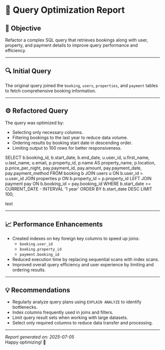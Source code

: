 # 🚀 Query Optimization Report

## 🎯 Objective

Refactor a complex SQL query that retrieves bookings along with user, property, and payment details to improve query performance and efficiency.

---

## 🔍 Initial Query

The original query joined the `booking`, `users`, `properties`, and `payment` tables to fetch comprehensive booking information.

---

## ⚙️ Refactored Query

The query was optimized by:

- Selecting only necessary columns.
- Filtering bookings to the last year to reduce data volume.
- Ordering results by booking start date in descending order.
- Limiting output to 100 rows for better responsiveness.

SELECT
b.booking_id,
b.start_date,
b.end_date,
u.user_id,
u.first_name,
u.last_name,
u.email,
p.property_id,
p.name AS property_name,
p.location,
p.price_per_night,
pay.payment_id,
pay.amount,
pay.payment_date,
pay.payment_method
FROM booking b
JOIN users u ON b.user_id = u.user_id
JOIN properties p ON b.property_id = p.property_id
LEFT JOIN payment pay ON b.booking_id = pay.booking_id
WHERE b.start_date >= CURRENT_DATE - INTERVAL '1 year'
ORDER BY b.start_date DESC
LIMIT 100;

text

---

## 📈 Performance Enhancements

- Created indexes on key foreign key columns to speed up joins:
  - `booking.user_id`
  - `booking.property_id`
  - `payment.booking_id`
- Reduced execution time by replacing sequential scans with index scans.
- Improved overall query efficiency and user experience by limiting and ordering results.

---

## 💡 Recommendations

- Regularly analyze query plans using `EXPLAIN ANALYZE` to identify bottlenecks.
- Index columns frequently used in joins and filters.
- Limit query result sets when working with large datasets.
- Select only required columns to reduce data transfer and processing.

---

*Report generated on: 2025-07-05*  
Happy optimizing! 🎉
